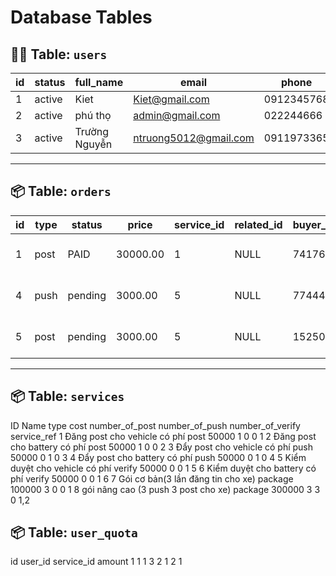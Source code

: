 # Database Tables

## 🧍‍♂️ Table: `users`
| id | status | full_name | email | phone | password | reputation | total_credit | role_id |
|----|---------|------------|------------------------|-------------|-------------------------------------------------------------|------------|--------------|---------|
| 1 | active | Kiet | Kiet@gmail.com | 0912345768 | $2b$10$fyboq9WHFtxbIWD.KW/jKQLjZsul... | 0.00 | 1 | 1 |
| 2 | active | phú thọ | admin@gmail.com | 022244666 | $2b$10$yTRk87fsG7k1sLSiAG.lNJURnJCFM... | 0.00 | 1 | 1 |
| 3 | active | Trường Nguyễn | ntruong5012@gmail.com | 0911973365 | $2b$10$7jwS4Ly9h7bXMaf.OceyXoJi367R... | 0.00 | 1 | 1 |

---

## 📦 Table: `orders`
| id | type | status | price | service_id | related_id | buyer_id | created_at | code | payment_method |
|----|------|---------|--------|-------------|-------------|-----------|---------------------|--------|----------------|
| 1 | post | PAID | 30000.00 | 1 | NULL | 741765 | 2025-10-01 14:22:11 | 741765 | PAYOS |
| 4 | push | pending | 3000.00 | 5 | NULL | 774448 | 2025-10-06 06:42:11 | 774448 | PAYOS |
| 5 | post | pending | 3000.00 | 5 | NULL | 152502 | 2025-10-06 07:35:10 | 152502 | PAYOS |

---

## 📦 Table: `services`
ID  Name                          type            cost          number_of_post    number_of_push   number_of_verify      service_ref
1   Đăng post cho vehicle có phí  post            50000             1                 0                   0                 1 
2   Đăng post cho battery có phí  post            50000             1                 0                   0                 2
3   Đẩy post cho vehicle có phí   push            50000             0                 1                   0                 3
4  Đẩy post cho battery có phí     push            50000             0                 1                   0                 4
5  Kiểm duyệt cho vehicle có phí   verify          50000             0                 0                   1                 5
6  Kiểm duyệt cho battery có phí    verify          50000             0                 0                   1                 6
7  Gói cơ bản(3 lần đăng tin cho xe)   package               100000            3                 0                   0                  1
8  gói nâng cao (3 push 3 post cho xe)   package           300000            3                 3                   0                  1,2

## 📦 Table: `user_quota`
id  user_id  service_id  amount
1      1         1         3
2      1         2         1


